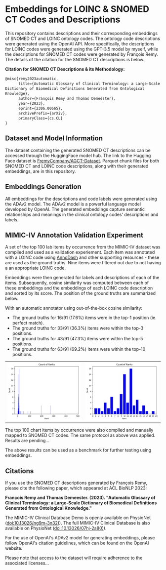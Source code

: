 # Embeddings for LOINC & SNOMED CT Codes and Descriptions

This repository contains descriptions and their corresponding embeddings of SNOMED CT and LOINC ontology codes. The ontology code descriptions were generated using the OpenAI API. More specifically, the descriptions for LOINC codes were generated using the GPT-3.5 model by myself, while the descriptions for SNOMED CT codes were generated by François Remy. The details of the citation for the SNOMED CT descriptions is below.

**Citation for SNOMED CT Descriptions & its Methodology:**
```
@misc{remy2023automatic,
      title={Automatic Glossary of Clinical Terminology: a Large-Scale Dictionary of Biomedical Definitions Generated from Ontological Knowledge}, 
      author={François Remy and Thomas Demeester},
      year={2023},
      eprint={2306.00665},
      archivePrefix={arXiv},
      primaryClass={cs.CL}
}
```

## Dataset and Model Information

The dataset containing the generated SNOMED CT descriptions can be accessed through the HuggingFace model hub. The link to the Hugging Face dataset is [FremyCompany/AGCT-Dataset](https://huggingface.co/datasets/FremyCompany/AGCT-Dataset). Parquet chunk files for both SNOMED CT and LOINC code descriptions, along with their generated embeddings, are in this repository.

## Embeddings Generation

All embeddings for the descriptions and code labels were generated using the ADAv2 model. The ADAv2 model is a powerful language model developed by OpenAI. The generated embeddings capture semantic relationships and meanings in the clinical ontology codes' descriptions and labels.

## MIMIC-IV Annotation Validation Experiment

A set of the top 100 lab items by occurrence from the MIMIC-IV dataset was compiled and used as a validation experiement. Each item was annotated with a LOINC code using [AnnoDash](https://github.com/justin13601/AnnoDash) and other supporting resources - these are used as the ground truths. Nine items were filtered out due to not having a an appropriate LOINC code. 

Embeddings were then generated for labels and descriptions of each of the items. Subsequently, cosine similarity was computed between each of these embeddings and the embeddings of each LOINC code description and sorted by its score. The position of the ground truths are summarized below.

With an automatic annotator using out-of-the-box cosine similarity:
 - The ground truths for 16/91 (17.6%) items were in the top-1 position (ie. perfect match).
 - The ground truths for 33/91 (36.3%) items were within the top-3 positions.
 - The ground truths for 43/91 (47.3%) items were within the top-5 positions.
 - The ground truths for 63/91 (69.2%) items were within the top-10 positions.

<table>
  <tr>
    <td>
      <img src="plot1.png" alt="Overall summary of rankings.">
    </td>
    <td>
      <img src="plot2.png" alt="Summary of items with ground truths within the top 10 of rankings.">
    </td>
  </tr>
</table>

The top 100 chart items by occurrence were also compiled and manually mapped to SNOMED CT codes. The same protocol as above was applied. Results are pending... 

The above results can be used as a benchmark for further testing using embeddings.

## Citations

If you use the SNOMED CT descriptions generated by François Remy, please cite the following paper, which appeared at ACL BioNLP 2023:

**François Remy and Thomas Demeester. (2023). "Automatic Glossary of Clinical Terminology: a Large-Scale Dictionary of Biomedical Definitions Generated from Ontological Knowledge."**

The MIMIC-IV Clinical Database Demo is openly available on PhysioNet ([doi:10.13026/ng9m-3n32)](https://doi.org/10.13026/ng9m-3n32)). The full MIMIC-IV Clinical Database is also available on PhysioNet ([doi:10.13026/07hj-2a80)](https://doi.org/10.13026/07hj-2a80)).

For the use of OpenAI's ADAv2 model for generating embeddings, please follow OpenAI's citation guidelines, which can be found on the OpenAI website.

Please note that access to the dataset will require adherence to the associated licenses...
